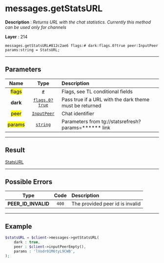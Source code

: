 # messages.getStatsURL

**Description** : *Returns URL with the chat statistics\. Currently this method can be used only for channels*

**Layer** : 214

```tl
messages.getStatsURL#812c2ae6 flags:# dark:flags.0?true peer:InputPeer params:string = StatsURL;
```

---

## Parameters

| Name | Type | Description |
| :---: | :---: | :--- |
| <mark>flags</mark> | [`#`](type/#) | Flags, see TL conditional fields |
| **dark** | [`flags.0?true`](type/true) | Pass true if a URL with the dark theme must be returned |
| <mark>peer</mark> | [`InputPeer`](type/InputPeer) | Chat identifier |
| <mark>params</mark> | [`string`](type/string) | Parameters from tg://statsrefresh?params=****** link |

---

## Result

[StatsURL](type/StatsURL)

---

## Possible Errors

| Type | Code | Description |
| :---: | :---: | :--- |
| **PEER_ID_INVALID** | `400` | The provided peer id is invalid |

---

## Example

```php
$statsURL = $client->messages->getStatsURL(
	dark : true,
	peer : $client->inputPeerEmpty(),
	params : 'lVodr01M6tyL9CWB',
);
```